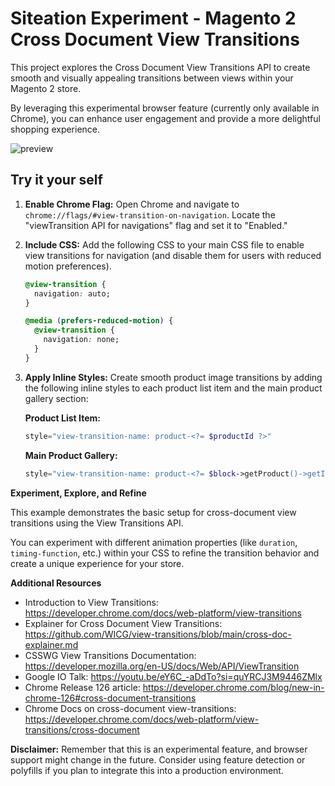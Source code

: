 # Siteation Experiment - Magento 2 Cross Document View Transitions

This project explores the Cross Document View Transitions API to create smooth and visually appealing transitions between views within your Magento 2 store.

By leveraging this experimental browser feature (currently only available in Chrome),
you can enhance user engagement and provide a more delightful shopping experience.

![preview](./assets/magento-view-transition.gif)

## Try it your self

1. **Enable Chrome Flag:** Open Chrome and navigate to `chrome://flags/#view-transition-on-navigation`. Locate the "viewTransition API for navigations" flag and set it to "Enabled."

2. **Include CSS:** Add the following CSS to your main CSS file to enable view transitions for navigation (and disable them for users with reduced motion preferences).

   ```css
   @view-transition {
     navigation: auto;
   }

   @media (prefers-reduced-motion) {
     @view-transition {
       navigation: none;
     }
   }
   ```

3. **Apply Inline Styles:** Create smooth product image transitions by adding the following inline styles to each product list item and the main product gallery section:

   **Product List Item:**

   ```php
   style="view-transition-name: product-<?= $productId ?>"
   ```

   **Main Product Gallery:**

   ```php
   style="view-transition-name: product-<?= $block->getProduct()->getId() ?>"
   ```

**Experiment, Explore, and Refine**

This example demonstrates the basic setup for cross-document view transitions using the View Transitions API. 

You can experiment with different animation properties (like `duration`, `timing-function`, etc.) within your CSS to refine the transition behavior and create a unique experience for your store.

**Additional Resources**

- Introduction to View Transitions: https://developer.chrome.com/docs/web-platform/view-transitions
- Explainer for Cross Document View Transitions: https://github.com/WICG/view-transitions/blob/main/cross-doc-explainer.md
- CSSWG View Transitions Documentation: https://developer.mozilla.org/en-US/docs/Web/API/ViewTransition
- Google IO Talk: https://youtu.be/eY6C_-aDdTo?si=quYRCJ3M9446ZMlx
- Chrome Release 126 article: https://developer.chrome.com/blog/new-in-chrome-126#cross-document-transitions
- Chrome Docs on cross-document view-transitions: https://developer.chrome.com/docs/web-platform/view-transitions/cross-document

**Disclaimer:** Remember that this is an experimental feature, and browser support might change in the future. Consider using feature detection or polyfills if you plan to integrate this into a production environment.
